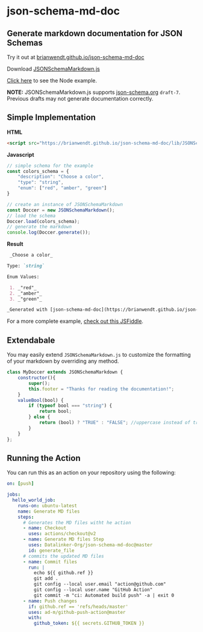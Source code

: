 
# json-schema-md-doc
## Generate markdown documentation for JSON Schemas
Try it out at [brianwendt.github.io/json-schema-md-doc](https://brianwendt.github.io/json-schema-md-doc)

Download [JSONSchemaMarkdown.js](https://raw.githubusercontent.com/BrianWendt/json-schema-md-doc/master/docs/lib/JSONSchemaMarkdown.js)

[Click here](https://github.com/BrianWendt/json-schema-md-doc/tree/master/samples/node) to see the Node example.

**NOTE:** JSONSchemaMarkdown.js supports [json-schema.org](https://json-schema.org/) `draft-7`. Previous drafts may not generate documentation correctly.

## Simple Implementation
**HTML**
``` html
<script src="https://brianwendt.github.io/json-schema-md-doc/lib/JSONSchemaMarkdown.js"></script>
```
**Javascript**
``` javascript
// simple schema for the example
const colors_schema = {
	"description": "Choose a color",
	"type": "string",
	"enum": ["red", "amber", "green"]
}

// create an instance of JSONSchemaMarkdown 
const Doccer = new JSONSchemaMarkdown();
// load the schema
Doccer.load(colors_schema);
// generate the markdown
console.log(Doccer.generate());
```
**Result**
``` markdown
 _Choose a color_

Type: `string`

Enum Values: 

 1. _"red"_
 2. _"amber"_
 3. _"green"_

_Generated with [json-schema-md-doc](https://brianwendt.github.io/json-schema-md-doc/)_
```
For a more complete example, [check out this JSFiddle](https://jsfiddle.net/OntoDevelopment/a0hmcndu/).

## Extendabale
You may easily extend `JSONSchemaMarkdown.js` to customize the formatting of your markdown by overriding any method.
``` javascript
class MyDoccer extends JSONSchemaMarkdown {
    constructor(){
        super();
        this.footer = "Thanks for reading the documentation!";
    }
    valueBool(bool) {
        if (typeof bool === "string") {
            return bool;
        } else {
            return (bool) ? "TRUE" : "FALSE"; //uppercase instead of true/false
        }
    }
};
```

## Running the Action
You can run this as an action on your repository using the following:
``` yml
on: [push]

jobs:
  hello_world_job:
    runs-on: ubuntu-latest
    name: Generate MD files
    steps:
      # Generates the MD files witht he action
      - name: Checkout
        uses: actions/checkout@v2
      - name: Generate MD files Step
        uses: Datalinker-Org/json-schema-md-doc@master
        id: generate_file
      # commits the updated MD files
      - name: Commit files
        run: |
          echo ${{ github.ref }}
          git add .
          git config --local user.email "action@github.com"
          git config --local user.name "GitHub Action"
          git commit -m "ci: Automated build push" -a | exit 0
      - name: Push changes
        if: github.ref == 'refs/heads/master'
        uses: ad-m/github-push-action@master
        with:
          github_token: ${{ secrets.GITHUB_TOKEN }}
```
